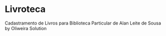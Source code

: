 
# Livroteca
Cadastramento de Livros para Biblioteca Particular de Alan Leite de Sousa by Oliweira Solution
